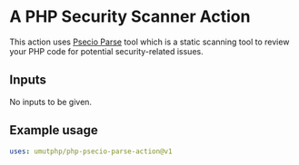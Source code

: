 # A PHP Security Scanner Action

This action uses [Psecio Parse](https://github.com/psecio/parse) tool which is a static scanning tool to review your PHP code for potential security-related issues.

## Inputs

No inputs to be given.


## Example usage

```yaml
uses: umutphp/php-psecio-parse-action@v1

```

